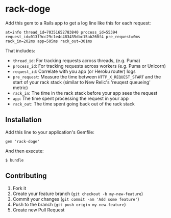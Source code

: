 # rack-doge

Add this gem to a Rails app to get a log line like this for each request:

    at=info thread_id=70351652783840 process_id=55394 request_id=013f9cc29c1e4c483435dbc15ab260f4 pre_request=0ms rack_in=202ms app=505ms rack_out=301ms

That includes:

* `thread_id`: For tracking requests across threads, (e.g. Puma)
* `process_id`: For tracking requests across workers (e.g. Puma or Unicorn)
* `request_id`: Correlate with you app (or Heroku router) logs
* `pre_request`: Measure the time between `HTTP_X_REQUEST_START` and the start of your rack stack (similar to New Relic's 'reuqest queueing' metric)
* `rack_in`: The time in the rack stack before your app sees the request
* `app`: The time spent processing the request in your app
* `rack_out`: The time spent going back out of the rack stack

## Installation

Add this line to your application's Gemfile:

    gem 'rack-doge'

And then execute:

    $ bundle

## Contributing

1. Fork it
2. Create your feature branch (`git checkout -b my-new-feature`)
3. Commit your changes (`git commit -am 'Add some feature'`)
4. Push to the branch (`git push origin my-new-feature`)
5. Create new Pull Request
